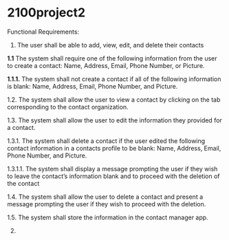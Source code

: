 # 2100project2

Functional Requirements:

1. The user shall be able to add, view, edit, and delete their contacts

**1.1** The system shall require one of the following information from the user to create a contact: Name, Address, Email, Phone Number, or Picture.

**1.1.1.** The system shall not create a contact if all of the following information is blank: Name, Address, Email, Phone Number, and Picture.

1.2. The system shall allow the user to view a contact by clicking on the tab corresponding to the contact organization.

1.3. The system shall allow the user to edit the information they provided for a contact.

1.3.1. The system shall delete a contact if the user edited the following contact information in a contacts profile to be blank: Name, Address, Email, Phone Number, and Picture.

1.3.1.1. The system shall display a message prompting the user if they wish to leave the contact’s information blank and to proceed with the deletion of the contact

1.4. The system shall allow the user to delete a contact and present a message prompting the user if they wish to proceed with the deletion.

1.5. The system shall store the information in the contact manager app.


2.


